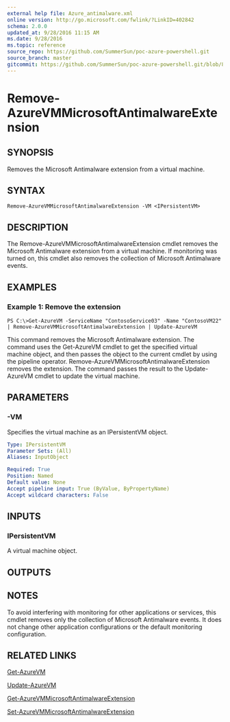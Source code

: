 ```yaml
---
external help file: Azure_antimalware.xml
online version: http://go.microsoft.com/fwlink/?LinkID=402842
schema: 2.0.0
updated_at: 9/28/2016 11:15 AM
ms.date: 9/28/2016
ms.topic: reference
source_repo: https://github.com/SummerSun/poc-azure-powershell.git
source_branch: master
gitcommit: https://github.com/SummerSun/poc-azure-powershell.git/blob/8903b0f1daa01932ac5fa167f377736de2df6709/azureps-cmdlets-docs/Service%20Management/Antimalware%20Cmdlets/v1.0/Remove-AzureVMMicrosoftAntimalwareExtension.md
---
```


# Remove-AzureVMMicrosoftAntimalwareExtension
## SYNOPSIS
Removes the Microsoft Antimalware extension from a virtual machine.

## SYNTAX

```
Remove-AzureVMMicrosoftAntimalwareExtension -VM <IPersistentVM>
```

## DESCRIPTION
The Remove-AzureVMMicrosoftAntimalwareExtension cmdlet removes the Microsoft Antimalware extension from a virtual machine.
If monitoring was turned on, this cmdlet also removes the collection of Microsoft Antimalware events.

## EXAMPLES

### Example 1: Remove the extension
```
PS C:\>Get-AzureVM -ServiceName "ContosoService03" -Name "ContosoVM22" | Remove-AzureVMMicrosoftAntimalwareExtension | Update-AzureVM
```

This command removes the Microsoft Antimalware extension.
The command uses the Get-AzureVM cmdlet to get the specified virtual machine object, and then passes the object to the current cmdlet by using the pipeline operator.
Remove-AzureVMMicrosoftAntimalwareExtension removes the extension.
The command passes the result to the Update-AzureVM cmdlet to update the virtual machine.

## PARAMETERS

### -VM
Specifies the virtual machine as an IPersistentVM object.

```yaml
Type: IPersistentVM
Parameter Sets: (All)
Aliases: InputObject

Required: True
Position: Named
Default value: None
Accept pipeline input: True (ByValue, ByPropertyName)
Accept wildcard characters: False
```

## INPUTS

### IPersistentVM
A virtual machine object.

## OUTPUTS

## NOTES
To avoid interfering with monitoring for other applications or services, this cmdlet removes only the collection of Microsoft Antimalware events.
It does not change other application configurations or the default monitoring configuration.

## RELATED LINKS

[Get-AzureVM](http://msdn.microsoft.com/en-us/library/dn495236.aspx)

[Update-AzureVM](http://msdn.microsoft.com/en-us/library/dn495230.aspx)

[Get-AzureVMMicrosoftAntimalwareExtension](c8fce2de-0342-4690-b43b-3565a0ff0fdb)

[Set-AzureVMMicrosoftAntimalwareExtension](2140d7c4-c973-489b-b1b0-878b04c96e4b)

